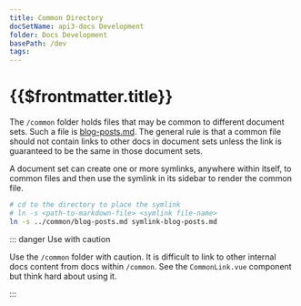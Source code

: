 ```yaml
---
title: Common Directory
docSetName: api3-docs Development
folder: Docs Development
basePath: /dev
tags:
---
```


# {{$frontmatter.title}}

The `/common` folder holds files that may be common to different document sets.
Such a file is [blog-posts.md](../common/blog-posts.md). The general rule is
that a common file should not contain links to other docs in document sets
unless the link is guaranteed to be the same in those document sets.

A document set can create one or more symlinks, anywhere within itself, to
common files and then use the symlink in its sidebar to render the common file.

```bash
# cd to the directory to place the symlink
# ln -s <path-to-markdown-file> <symlink file-name>
ln -s ../common/blog-posts.md symlink-blog-posts.md
```

::: danger Use with caution

Use the `/common` folder with caution. It is difficult to link to other internal
docs content from docs within `/common`. See the `CommonLink.vue` component but
think hard about using it.

:::
